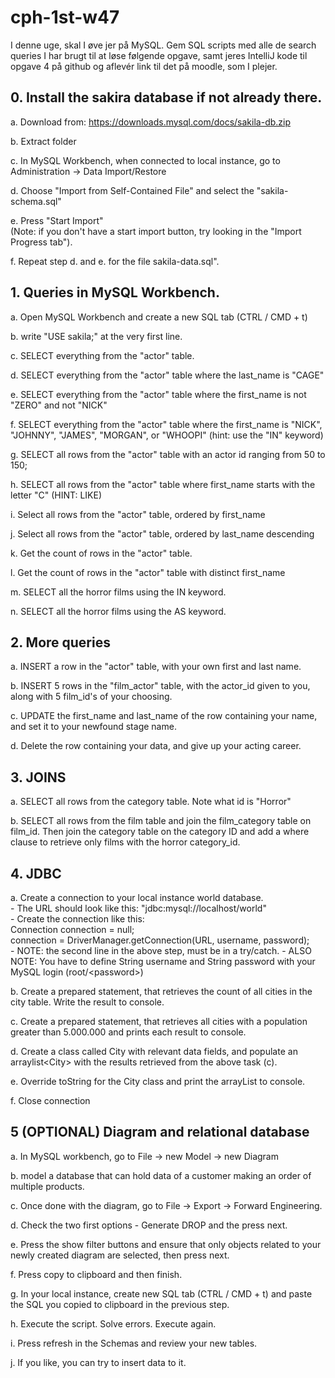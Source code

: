 # cph-1st-w47
I denne uge, skal I øve jer på MySQL. 
Gem SQL scripts med alle de search queries I har brugt til at løse følgende opgave, samt jeres IntelliJ kode til opgave 4 på github og aflevér link til det på moodle, som I plejer. 


## 0. Install the sakira database if not already there. 

a. Download from: https://downloads.mysql.com/docs/sakila-db.zip  

b. Extract folder  

c. In MySQL Workbench, when connected to local instance, go to Administration -> Data Import/Restore  

d. Choose "Import from Self-Contained File" and select the "sakila-schema.sql"  

e. Press "Start Import"   
    (Note: if you don't have a start import button, try looking in the "Import Progress tab").   

f. Repeat step d. and e. for the file sakila-data.sql".  
	

## 1. Queries in MySQL Workbench. 

a. Open MySQL Workbench and create a new SQL tab (CTRL / CMD + t)   

b. write "USE sakila;" at the very first line.  

c. SELECT everything from the "actor" table.  

d. SELECT everything from the "actor" table where the last_name is "CAGE"  

e. SELECT everything from the "actor" table where the first_name is not "ZERO" and not "NICK"  

f. SELECT everything from the "actor" table where the first_name is "NICK", "JOHNNY", "JAMES", "MORGAN", or "WHOOPI" (hint: use the "IN" keyword)  

g. SELECT all rows from the "actor" table with an actor id ranging from 50 to 150;  

h. SELECT all rows from the "actor" table where first_name starts with the letter "C" (HINT: LIKE)  

i. Select all rows from the "actor" table, ordered by first_name	  

j. Select all rows from the "actor" table, ordered by last_name descending	  

k. Get the count of rows in the "actor" table.  

l. Get the count of rows in the "actor" table with distinct first_name  

m. SELECT all the horror films using the IN keyword.  

n. SELECT all the horror films using the AS keyword.   


## 2. More queries 

a. INSERT a row in the "actor" table, with your own first and last name.  

b. INSERT 5 rows in the "film_actor" table, with the actor_id given to you, along with 5 film_id's of your choosing.    

c. UPDATE the first_name and last_name of the row containing your name, and set it to your newfound stage name.   

d. Delete the row containing your data, and give up your acting career.   


## 3. JOINS

a. SELECT all rows from the category table. Note what id is "Horror"   

b. SELECT all rows from the film table and join the film_category table on film_id. Then join the category table on the category ID and add a where clause to   retrieve only films with the horror category_id. 
	

	
## 4. JDBC

a. Create a connection to your local instance world database.   
    - The URL should look like this: "jdbc:mysql://localhost/world"  
    - Create the connection like this:   
        Connection connection = null;   
        connection = DriverManager.getConnection(URL, username, password);  
    - NOTE: the second line in the above step, must be in a try/catch.
    - ALSO NOTE: You have to define String username and String password with your MySQL login (root/\<password\>)   

b. Create a prepared statement, that retrieves the count of all cities in the city table. Write the result to console.   

c. Create a prepared statement, that retrieves all cities with a population greater than 5.000.000 and prints each result to console.   

d. Create a class called City with relevant data fields, and populate an arraylist\<City\> with the results retrieved from the above task (c).  

e. Override toString for the City class and print the arrayList to console.  

f. Close connection  

	
## 5 (OPTIONAL) Diagram and relational database  

a. In MySQL workbench, go to File -> new Model -> new Diagram  

b. model a database that can hold data of a customer making an order of multiple products.   

c. Once done with the diagram, go to File -> Export -> Forward Engineering.  

d. Check the two first options - Generate DROP and the press next.   

e. Press the show filter buttons and ensure that only objects related to your newly created diagram are selected, then press next.   

f. Press copy to clipboard and then finish.   

g. In your local instance, create new SQL tab (CTRL / CMD + t) and paste the SQL you copied to clipboard in the previous step.   

h. Execute the script. Solve errors. Execute again.   

i. Press refresh in the Schemas and review your new tables.   

j. If you like, you can try to insert data to it.   
